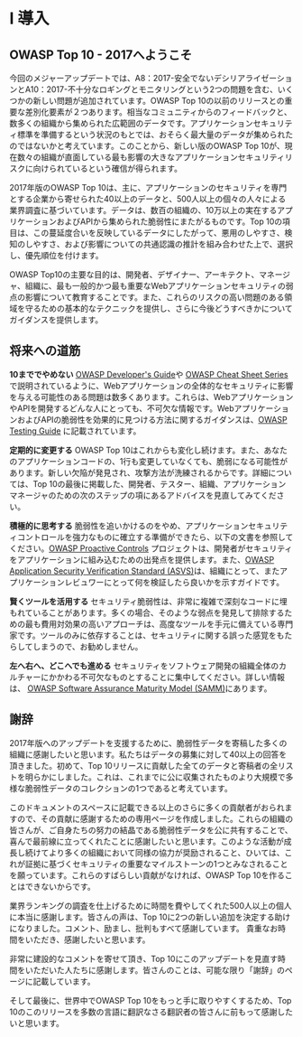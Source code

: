 # I 導入

## OWASP Top 10 - 2017へようこそ

今回のメジャーアップデートでは、A8：2017-安全でないデシリアライゼーションとA10：2017-不十分なロギングとモニタリングという2つの問題を含む、いくつかの新しい問題が追加されています。OWASP Top 10の以前のリリースとの重要な差別化要素が２つあります。相当なコミュニティからのフィードバックと、数多くの組織から集められた広範囲のデータです。アプリケーションセキュリティ標準を準備するという状況のもとでは、おそらく最大量のデータが集められたのではないかと考えています。このことから、新しい版のOWASP Top 10が、現在数々の組織が直面している最も影響の大きなアプリケーションセキュリティリスクに向けられているという確信が得られます。

2017年版のOWASP Top 10は、主に、アプリケーションのセキュリティを専門とする企業から寄せられた40以上のデータと、500人以上の個々の人々による業界調査に基づいています。データは、数百の組織の、10万以上の実在するアプリケーションおよびAPIから集められた脆弱性にまたがるものです。Top 10の項目は、この蔓延度合いを反映しているデータにしたがって、悪用のしやすさ、検知のしやすさ、および影響についての共通認識の推計を組み合わせた上で、選択し、優先順位を付けます。

OWASP Top10の主要な目的は、開発者、デザイナー、アーキテクト、マネージャ、組織に、最も一般的かつ最も重要なWebアプリケーションセキュリティの弱点の影響について教育することです。また、これらのリスクの高い問題のある領域を守るための基本的なテクニックを提供し、さらに今後どうすべきかについてガイダンスを提供します。

## 将来への道筋

**10まででやめない** [OWASP Developer's Guide](https://github.com/OWASP/DevGuide)や [OWASP Cheat Sheet Series](https://cheatsheetseries.owasp.org/)で説明されているように、Webアプリケーションの全体的なセキュリティに影響を与える可能性のある問題は数多くあります。これらは、WebアプリケーションやAPIを開発するどんな人にとっても、不可欠な情報です。WebアプリケーションおよびAPIの脆弱性を効果的に見つける方法に関するガイダンスは、[OWASP Testing Guide](https://owasp.org/www-project-web-security-testing-guide/) に記載されています。

**定期的に変更する** OWASP Top 10はこれからも変化し続けます。また、あなたのアプリケーションコードの、1行も変更していなくても、脆弱になる可能性があります。新しい欠陥が発見され、攻撃方法が洗練されるからです。詳細については、Top 10の最後に掲載した、開発者、テスター、組織、アプリケーションマネージャのための次のステップの項にあるアドバイスを見直してみてください。

**積極的に思考する** 脆弱性を追いかけるのをやめ、アプリケーションセキュリティコントロールを強力なものに確立する準備ができたら、以下の文書を参照してください。[OWASP Proactive Controls](https://owasp.org/www-project-proactive-controls/) プロジェクトは、開発者がセキュリティをアプリケーションに組み込むための出発点を提供します。また、[OWASP Application Security Verification Standard (ASVS)](https://owasp.org/www-project-application-security-verification-standard/)は、組織にとって、またアプリケーションレビュワーにとって何を検証したら良いかを示すガイドです。

**賢くツールを活用する**
セキュリティ脆弱性は、非常に複雑で深刻なコードに埋もれていることがあります。多くの場合、そのような弱点を発見して排除するための最も費用対効果の高いアプローチは、高度なツールを手元に備えている専門家です。ツールのみに依存することは、セキュリティに関する誤った感覚をもたらしてしまうので、お勧めしません。

**左へ右へ、どこへでも進める** セキュリティをソフトウェア開発の組織全体のカルチャーにかかわる不可欠なものとすることに集中してください。詳しい情報は、 [OWASP Software Assurance Maturity Model (SAMM)](https://owasp.org/www-project-samm/)にあります。

## 謝辞

2017年版へのアップデートを支援するために、脆弱性データを寄稿した多くの組織に感謝したいと思います。私たちはデータの募集に対して40以上の回答を頂きました。初めて、Top 10リリースに貢献した全てのデータと寄稿者の全リストを明らかにしました。これは、これまでに公に収集されたものより大規模で多様な脆弱性データのコレクションの1つであると考えています。

このドキュメントのスペースに記載できる以上のさらに多くの貢献者がおられますので、その貢献に感謝するための専用ページを作成しました。これらの組織の皆さんが、ご自身たちの努力の結晶である脆弱性データを公に共有することで、喜んで最前線に立ってくれたことに感謝したいと思います。このような活動が成長し続けてより多くの組織において同様の協力が奨励されること、ひいては、これが証拠に基づくセキュリティの重要なマイルストーンの1つとみなされることを願っています。これらのすばらしい貢献がなければ、OWASP Top 10を作ることはできないからです。

業界ランキングの調査を仕上げるために時間を費やしてくれた500人以上の個人に本当に感謝します。皆さんの声は、Top 10に2つの新しい追加を決定する助けになりました。コメント、励まし、批判もすべて感謝しています。 貴重なお時間をいただき、感謝したいと思います。

非常に建設的なコメントを寄せて頂き、Top 10にこのアップデートを見直す時間をいただいた人たちに感謝します。皆さんのことは、可能な限り「謝辞」のページに記載しています。

そして最後に、世界中でOWASP Top 10をもっと手に取りやすくするため、Top 10のこのリリースを多数の言語に翻訳なさる翻訳者の皆さんに前もって感謝したいと思います。
